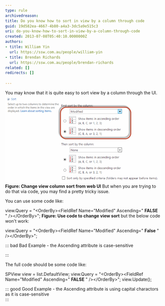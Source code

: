 ```yaml
---
type: rule
archivedreason: 
title: Do you know how to sort in view by a column through code
guid: 19d582ea-4667-4b80-a4a3-3dc5a9e515c3
uri: do-you-know-how-to-sort-in-view-by-a-column-through-code
created: 2013-07-08T05:40:10.0000000Z
authors:
- title: William Yin
  url: https://ssw.com.au/people/william-yin
- title: Brendan Richards
  url: https://ssw.com.au/people/brendan-richards
related: []
redirects: []

---
```


You may know that it is quite easy to sort view by a column through the UI.![](SortInView.png) **Figure: Change view column sort from web UI** 
But when you are trying to do that via code, you may find a pretty tricky issue.

<!--endintro-->
 You can use some code like:

view.Query = "&lt;OrderBy&gt;&lt;FieldRef Name=\"Modified\" Ascending=\" **FALSE** \" /&gt;&lt;/OrderBy&gt;";
 **Figure: Use code to change view sort** 
but the below code won't work:



view.Query = "&lt;OrderBy&gt;&lt;FieldRef Name=\"Modified\" Ascending=\" **False** \" /&gt;&lt;/OrderBy&gt;";

::: bad
Bad Example - the Ascending attribute is case-sensitive

:::

The full code should be some code like:


SPView view = list.DefaultView;
view.Query = "&lt;OrderBy&gt;&lt;FieldRef Name=\"Modified\" Ascending=\" **FALSE** \" /&gt;&lt;/OrderBy&gt;";
view.Update();

::: good
Good Example - the Ascending attribute is using capital charactors as it is case-sensitive  
:::
